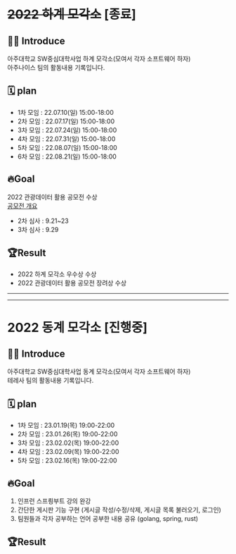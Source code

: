 # ~~2022 하계 모각소~~ [종료]
## 👩‍💻 Introduce
아주대학교 SW중심대학사업 하계 모각소(모여서 각자 소프트웨어 하자)  
아주나이스 팀의 활동내용 기록입니다.  

## 🗓 plan
- 1차 모임 : 22.07.10(일) 15:00-18:00
- 2차 모임 : 22.07.17(일) 15:00-18:00
- 3차 모임 : 22.07.24(일) 15:00-18:00
- 4차 모임 : 22.07.31(일) 15:00-18:00 
- 5차 모임 : 22.08.07(일) 15:00-18:00
- 6차 모임 : 22.08.21(일) 15:00-18:00

## 🔥Goal
2022 관광데이터 활용 공모전 수상  
[공모전 개요](https://api.visitkorea.or.kr/cnte/cnteOutl.do)
- 2차 심사 : 9.21~23
- 3차 심사 : 9.29

## 🏆Result
- 2022 하계 모각소 우수상 수상
- 2022 관광데이터 활용 공모전 장려상 수상


------------
------------
# 2022 동계 모각소 [진행중]
## 👩‍💻 Introduce
아주대학교 SW중심대학사업 동계 모각소(모여서 각자 소프트웨어 하자)  
테레사 팀의 활동내용 기록입니다.  

## 🗓 plan
- 1차 모임 : 23.01.19(목) 19:00-22:00
- 2차 모임 : 23.01.26(목) 19:00-22:00
- 3차 모임 : 23.02.02(목) 19:00-22:00
- 4차 모임 : 23.02.09(목) 19:00-22:00
- 5차 모임 : 23.02.16(목) 19:00-22:00

## 🔥Goal
1. 인프런 스프릥부트 강의 완강  
2. 간단한 게시판 기능 구현 (게시글 작성/수정/삭제, 게시글 목록 불러오기, 로그인)
3. 팀원들과 각자 공부하는 언어 공부한 내용 공유 (golang, spring, rust)

## 🏆Result
